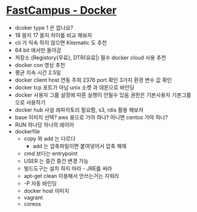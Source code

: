 # [FastCampus - Docker](https://www.fastcampus.co.kr/dev_workshop_devops/)

- dcoker type 1 은 없나요? 
- 18 쓸지 17 쓸지 차이를 비교 해보자
- cli 가 익숙 하지 않으면 Kitematic 도 추천
- 64 bit 에서만 돌아감
- 저장소 (Registory{무료}, DTR{유료|) 필수 docker cloud 사용 추천
- docker con 영상 추천
- 평균 지속 시간 2.5일
- docker client host 연동 주희 2376 port 확인 3가지 환경 변수 값 확인
- docker tcp 포트가 아님 unix 소켓 과 데몬으로 바인딩
- docker 사용자 그룹 설정에 따른 실행이 안될수 있음 권한은 기본사용자 기본그룹으로 사용하기
- docker hub 사설 레파지토리 필요함, s3, rdis 활용 해보자
- base 이미지 선택? aws 용으로 가야 하나? 아니면 centos 가야 하나?
- RUN 하나당 하나의 레이어
- dockerfile
  - copy 와 add 는 다르다
    - add 는 압축파일이면 붙여넣어서 압축 해제
  - cmd 보다는 entrypoint
  - USER 는 중간 중간 변경 가능
  - 빌드도구는 설치 하지 마라 - JRE를 써라
  - apt-get clean 이용해서 안쓰는거는 지워라
  - -P 자동 바인딩
  - docker host 이미지
  - vagrant
  - coreos